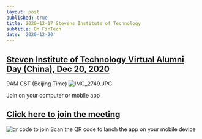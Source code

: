 ```yaml
---
layout: post
published: true
title: 2020-12-17 Stevens Institute of Technology
subtitle: On FinTech
date: '2020-12-20'
---
```

## [Steven Institute of Technology Virtual Alumni Day (China), Dec 20, 2020](https://teams.microsoft.com/meetingOptions/?organizerId=be95da01-9f77-40e0-9457-780e97244b3a&tenantId=72f988bf-86f1-41af-91ab-2d7cd011db47&threadId=19_meeting_NTZmZWRmMmEtOWRjNi00YTU3LWE3N2ItMWM0OGZlMGRhNTkx@thread.v2&messageId=0&language=en-US)
9AM CST (Beijing Time)
![IMG_2749.JPG]({{site.baseurl}}/img/IMG_2749.JPG)

Join on your computer or mobile app

## [Click here to join the meeting](https://teams.microsoft.com/l/meetup-join/19%3ameeting_NTZmZWRmMmEtOWRjNi00YTU3LWE3N2ItMWM0OGZlMGRhNTkx%40thread.v2/0?context=%7b%22Tid%22%3a%2272f988bf-86f1-41af-91ab-2d7cd011db47%22%2c%22Oid%22%3a%22be95da01-9f77-40e0-9457-780e97244b3a%22%7d)


![qr code to join]({{site.baseurl}}/img/Stevens%20Virtual%20Alumni%20Day%20China.png)
Scan the QR code to lanch the app on your mobile device

